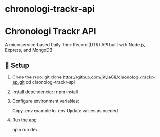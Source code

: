 # chronologi-trackr-api
# Chronologi Trackr API

A microservice-based Daily Time Record (DTR) API built with Node.js, Express, and MongoDB.

## 🚀 Setup

1. Clone the repo:
   git clone https://github.com/jKyle08/chronologi-trackr-api.git
   cd chronologi-trackr-api

2. Install dependencies:
    npm install

3. Configure environment variables:

    Copy .env.example to .env
    Update values as needed

4. Run the app:

    npm run dev
